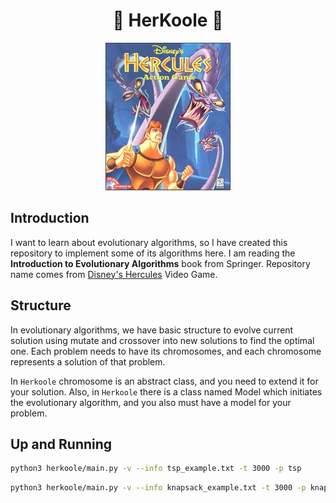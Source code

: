 <h1 align="center"> 🌰 HerKoole 🎒 </h1>

<p align="center">
  <img src="./.github/assets/Hercposter.jpg" alt="Hercposter">
</p>

## Introduction

I want to learn about evolutionary algorithms, so I have created this repository to implement some of its algorithms here.
I am reading the **Introduction to Evolutionary Algorithms** book from Springer.
Repository name comes from [Disney's Hercules](<https://en.wikipedia.org/wiki/Disney's_Hercules_(video_game)>) Video Game.

## Structure

In evolutionary algorithms, we have basic structure to evolve current solution using mutate and crossover
into new solutions to find the optimal one. Each problem needs to have its chromosomes, and each chromosome
represents a solution of that problem.

In `Herkoole` chromosome is an abstract class, and you need to extend it for your solution.
Also, in `Herkoole` there is a class named Model which initiates the evolutionary algorithm,
and you also must have a model for your problem.

## Up and Running

```bash
python3 herkoole/main.py -v --info tsp_example.txt -t 3000 -p tsp
```

```bash
python3 herkoole/main.py -v --info knapsack_example.txt -t 3000 -p knapsack
```
